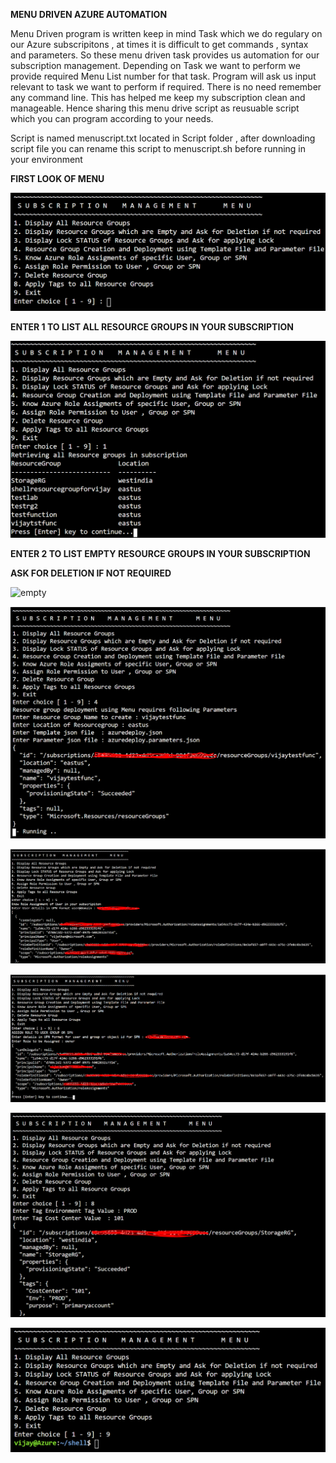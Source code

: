 __MENU DRIVEN AZURE AUTOMATION__

Menu Driven program is written keep in mind Task which we do regulary on our Azure subscripitons , at times it is difficult to get commands , syntax and parameters. So these menu driven task provides us automation for our subscription management. Depending on Task we want to perform we provide required Menu List number for that task. Program will ask us input relevant to task we want to perform if required. There is no need remember any command line. This has helped me keep my subscription clean and manageable. Hence sharing this menu drive script as reusuable script which you can program according to your needs.

Script is named menuscript.txt located in Script folder , after downloading script file you can rename this script to menuscript.sh before running in your environment



__FIRST LOOK OF MENU__ 

![MENU](images/menu.PNG)



__ENTER 1 TO LIST ALL RESOURCE GROUPS IN YOUR SUBSCRIPTION__


![list](images/listresourcegroups.PNG)

__ENTER 2 TO LIST EMPTY RESOURCE GROUPS IN YOUR SUBSCRIPTION__

__ASK FOR DELETION IF NOT REQUIRED__

![empty](images/emptyresourcegroups.PNG)

![deployment](images/resourcedeployment1.PNG)

![view](images/viewroleassignment.PNG)

![roleassign](images/roleassignment.PNG)

![tags](images/tags.PNG)

![exit](images/exit.PNG)
